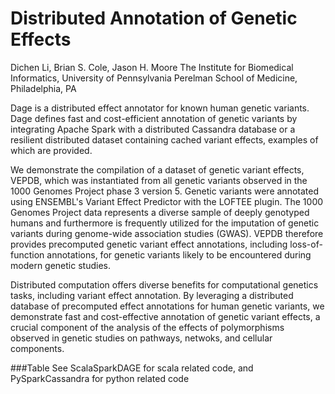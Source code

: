 # Distributed Annotation of Genetic Effects
 Dichen Li, Brian S. Cole, Jason H. Moore
The Institute for Biomedical Informatics, University of Pennsylvania Perelman School of Medicine, Philadelphia, PA

Dage is a distributed effect annotator for known human genetic variants.  Dage defines fast and cost-efficient annotation of genetic variants by integrating Apache Spark with a distributed Cassandra database or a resilient distributed dataset containing cached variant effects, examples of which are provided.

We demonstrate the compilation of a dataset of genetic variant effects, VEPDB, which was instantiated from all genetic variants observed in the 1000 Genomes Project phase 3 version 5.  Genetic variants were annotated using ENSEMBL's Variant Effect Predictor with the LOFTEE plugin.  The 1000 Genomes Project data represents a diverse sample of deeply genotyped humans and furthermore is frequently utilized for the imputation of genetic variants during genome-wide association studies (GWAS).  VEPDB therefore provides precomputed genetic variant effect annotations, including loss-of-function annotations, for genetic variants likely to be encountered during modern genetic studies.

Distributed computation offers diverse benefits for computational genetics tasks, including variant effect annotation.  By leveraging a distributed database of precomputed effect annotations for human genetic variants, we demonstrate fast and cost-effective annotation of genetic variant effects, a crucial component of the analysis of the effects of polymorphisms observed in genetic studies on pathways, netwoks, and cellular components.


###Table 
See ScalaSparkDAGE for scala related code, and PySparkCassandra for python related code
